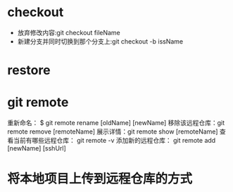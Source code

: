 # checkout

- 放弃修改内容:git checkout fileName
- 新建分支并同时切换到那个分支上:git checkout -b issName

 # restore

 # git remote

 重新命名： $ git remote rename [oldName] [newName]
 移除该远程仓库：git remote remove [remoteName]
 展示详情：git remote show [remoteName]
 查看当前有哪些远程仓库： git remote -v
 添加新的远程仓库： git remote add [newName] [sshUrl]

 # 将本地项目上传到远程仓库的方式
 
